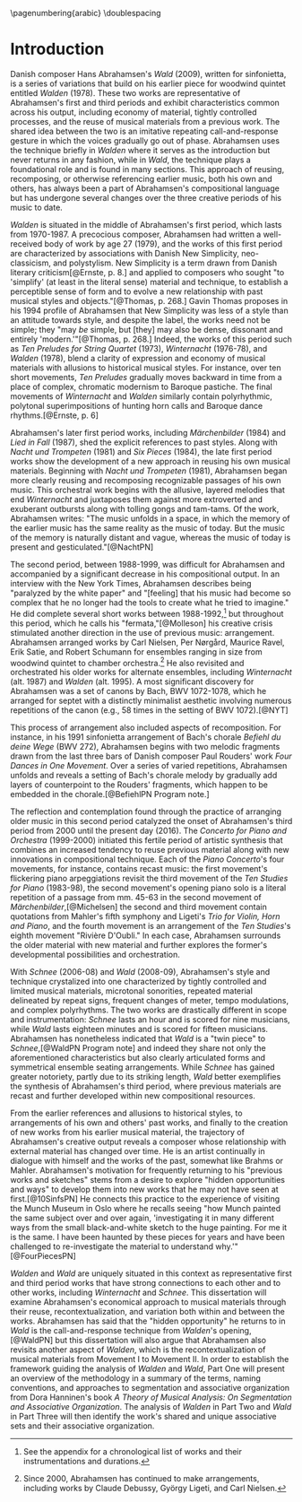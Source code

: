 \pagenumbering{arabic}
\doublespacing

# Introduction

Danish composer Hans Abrahamsen's *Wald* (2009), written for sinfonietta, is a series of variations that build on his earlier piece for woodwind quintet entitled *Walden* (1978). These two works are representative of Abrahamsen's first and third periods and exhibit characteristics common across his output, including economy of material, tightly controlled processes, and the reuse of musical materials from a previous work. The shared idea between the two is an imitative repeating call-and-response gesture in which the voices gradually go out of phase. Abrahamsen uses the technique briefly in *Walden* where it serves as the introduction but never returns in any fashion, while in *Wald*, the technique plays a foundational role and is found in many sections. This approach of reusing, recomposing, or otherwise referencing earlier music, both his own and others, has always been a part of Abrahamsen's compositional language but has undergone several changes over the three creative periods of his music to date.

<!-- Abrahamsen is one of several twentieth-century composers with a penchant for returning to their own previous works. Luciano Berio reworked his virtuosic solo *Sequenzas* into ensemble works in his *Chemins*; Pierre Boulez expanded many pieces into longer, larger, and labyrinthian recompositions (for instance in his *Notations*); Toru Takemitsu incorporated his "water theme" into a series of works during the 1980s and 1990s. The motivation to return to earlier material is different for each of these composers. -->

*Walden* is situated in the middle of Abrahamsen's first period, which lasts from 1970-1987. A precocious composer, Abrahamsen had written a well-received body of work by age 27 (1979), and the works of this first period are characterized by associations with Danish New Simplicity, neo-classicism, and polystylism. New Simplicity is a term drawn from Danish literary criticism[@Ernste, p. 8.] and applied to composers who sought "to 'simplify' (at least in the literal sense) material and technique, to establish a perceptible sense of form and to evolve a new relationship with past musical styles and objects."[@Thomas, p. 268.] Gavin Thomas proposes in his 1994 profile of Abrahamsen that New Simplicity was less of a style than an attitude towards style, and despite the label, the works need not be simple; they "may *be* simple, but [they] may also be dense, dissonant and entirely 'modern.'"[@Thomas, p. 268.] Indeed, the works of this period such as *Ten Preludes for String Quartet* (1973), *Winternacht* (1976-78), and *Walden* (1978), blend a clarity of expression and economy of musical materials with allusions to historical musical styles. For instance, over ten short movements, *Ten Preludes* gradually moves backward in time from a place of complex, chromatic modernism to Baroque pastiche. The final movements of *Winternacht* and *Walden* similarly contain polyrhythmic, polytonal superimpositions of hunting horn calls and Baroque dance rhythms.[@Ernste, p. 6]

Abrahamsen's later first period works, including *Märchenbilder* (1984) and *Lied in Fall* (1987), shed the explicit references to past styles. Along with *Nacht und Trompeten* (1981) and *Six Pieces* (1984), the late first period works show the development of a new approach in reusing his own musical materials. Beginning with *Nacht und Trompeten* (1981), Abrahamsen began more clearly reusing and recomposing recognizable passages of his own music. This orchestral work begins with the allusive, layered melodies that end *Winternacht* and juxtaposes them against more extroverted and exuberant outbursts along with tolling gongs and tam-tams. Of the work, Abrahamsen writes: "The music unfolds in a space, in which the memory of the earlier music has the same reality as the music of today. But the music of the memory is naturally distant and vague, whereas the music of today is present and gesticulated."[@NachtPN]

The second period, between 1988-1999, was difficult for Abrahamsen and accompanied by a significant decrease in his compositional output. In an interview with the New York Times, Abrahamsen describes being "paralyzed by the white paper" and "[feeling] that his music had become so complex that he no longer had the tools to create what he tried to imagine." He did complete several short works between 1988-1992,[^SeeAppendix] but throughout this period, which he calls his "fermata,"[@Molleson] his creative crisis stimulated another direction in the use of previous music: arrangement. Abrahamsen arranged works by Carl Nielsen, Per Nørgård, Maurice Ravel, Erik Satie, and Robert Schumann for ensembles ranging in size from woodwind quintet to chamber orchestra.[^NewArrangements] He also revisited and orchestrated his older works for alternate ensembles, including *Winternacht* (alt. 1987) and *Walden* (alt. 1995). A most significant discovery for Abrahamsen was a set of canons by Bach, BWV 1072-1078, which he arranged for septet with a distinctly minimalist aesthetic involving numerous repetitions of the canon (e.g., 58 times in the setting of BWV 1072).[@NYT]

This process of arrangement also included aspects of recomposition. For instance, in his 1991 sinfonietta arrangement of Bach's chorale *Befiehl du deine Wege* (BWV 272), Abrahamsen begins with two melodic fragments drawn from the last three bars of Danish composer Paul Rouders' work *Four Dances in One Movement*. Over a series of varied repetitions, Abrahamsen unfolds and reveals a setting of Bach's chorale melody by gradually add layers of counterpoint to the Rouders' fragments, which happen to be embedded in the chorale.[@BefiehlPN Program note.]

[^SeeAppendix]: See the appendix for a chronological list of works and their instrumentations and durations.

[^NewArrangements]: Since 2000, Abrahamsen has continued to make arrangements, including works by Claude Debussy, György Ligeti, and Carl Nielsen.

<!-- *Ten Studies* (1983-98) is perhaps the most important work completed during his second period for the way it served as the source for several works bookending this time. The first seven of the ten studies were composed between 1983-4^[**citation**] but the set was not completed until 1998 which enabled him to began writing his piano concerto. -->

The reflection and contemplation found through the practice of arranging older music in this second period catalyzed the onset of Abrahamsen's third period from 2000 until the present day (2016). The *Concerto for Piano and Orchestra* (1999-2000) initiated this fertile period of artistic synthesis that combines an increased tendency to reuse previous material along with new innovations in compositional technique. Each of the *Piano Concerto*'s four movements, for instance, contains recast music: the first movement's flickering piano arpeggiations revisit the third movement of the *Ten Studies for Piano* (1983-98), the second movement's opening piano solo is a literal repetition of a passage from mm. 45-63 in the second movement of *Märchenbilder*,[@Michelsen] the second and third movement contain quotations from Mahler's fifth symphony and Ligeti's *Trio for Violin, Horn and Piano*, and the fourth movement is an arrangement of the *Ten Studies*'s eighth movement "Rivière D'Oubli." In each case, Abrahamsen surrounds the older material with new material and further explores the former's developmental possibilities and orchestration.

<!-- more on this aspect? -->

With *Schnee* (2006-08) and *Wald* (2008-09), Abrahamsen's style and technique crystalized into one characterized by tightly controlled and limited musical materials, microtonal sonorities, repeated material delineated by repeat signs, frequent changes of meter, tempo modulations, and complex polyrhythms. The two works are drastically different in scope and instrumentation: *Schnee* lasts an hour and is scored for nine musicians, while *Wald* lasts eighteen minutes and is scored for fifteen musicians. Abrahamsen has nonetheless indicated that *Wald* is a "twin piece" to *Schnee*,[@WaldPN Program note] and indeed they share not only the aforementioned characteristics but also clearly articulated forms and symmetrical ensemble seating arrangements. While *Schnee* has gained greater notoriety, partly due to its striking length, *Wald* better exemplifies the synthesis of Abrahamsen's third period, where previous materials are recast and further developed within new compositional resources.

From the earlier references and allusions to historical styles, to arrangements of his own and others' past works, and finally to the creation of new works from his earlier musical material, the trajectory of Abrahamsen's creative output reveals a composer whose relationship with external material has changed over time. He is an artist continually in dialogue with himself and the works of the past, somewhat like Brahms or Mahler. Abrahamsen's motivation for frequently returning to his "previous works and sketches" stems from a desire to explore "hidden opportunities and ways" to develop them into new works that he may not have seen at first.[@10SinfsPN] He connects this practice to the experience of visiting the Munch Museum in Oslo where he recalls seeing "how Munch painted the same subject over and over again, 'investigating it in many different ways from the small black-and-white sketch to the huge painting. For me it is the same. I have been haunted by these pieces for years and have been challenged to re-investigate the material to understand why.'"[@FourPiecesPN]

*Walden* and *Wald* are uniquely situated in this context as representative first and third period works that have strong connections to each other and to other works, including *Winternacht* and *Schnee*. This dissertation will examine Abrahamsen's economical approach to musical materials through their reuse, recontextualization, and variation both within and between the works. Abrahamsen has said that the "hidden opportunity" he returns to in *Wald* is the call-and-response technique from *Walden*'s opening,[@WaldPN] but this dissertation will also argue that Abrahamsen also revisits another aspect of *Walden*, which is the recontextualization of musical materials from Movement I to Movement II. In order to establish the framework guiding the analysis of *Walden* and *Wald*, Part One will present an overview of the methodology in a summary of the terms, naming conventions, and approaches to segmentation and associative organization from Dora Hanninen's book *A Theory of Musical Analysis: On Segmentation and Associative Organization*. The analysis of *Walden* in Part Two and *Wald* in Part Three will then identify the work's shared and unique associative sets and their associative organization.

<!--
Of course, Hans Abrahamsen is not the first composer to reuse his own prior materials as the basis for new works. The twentieth century is filled with composers who fit this model and have differing motivations for continually revisiting their own works. Luciano Berio's *Sequenzas* and his recomposition and arrangements if them in his *Chemins*, Pierre Boulez and his incessant reworking of a small body of work over and over again, Toru Takemitsu and his "water theme" which waxes and wanes through a variety of compositions in the 1980s and 1990s, Franco Donatoni whose builds his works off fragments of the previous
-->
